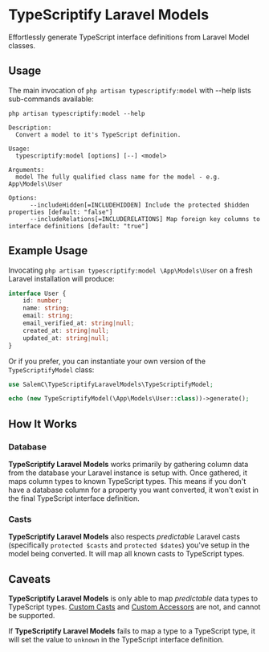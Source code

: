 # TypeScriptify Laravel Models

Effortlessly generate TypeScript interface definitions from Laravel Model classes.

## Usage

The main invocation of `php artisan typescriptify:model` with --help lists sub-commands available:

```
php artisan typescriptify:model --help

Description:
  Convert a model to it's TypeScript definition.

Usage:
  typescriptify:model [options] [--] <model>

Arguments:
  model The fully qualified class name for the model - e.g. App\Models\User

Options:
      --includeHidden[=INCLUDEHIDDEN] Include the protected $hidden properties [default: "false"]
      --includeRelations[=INCLUDERELATIONS] Map foreign key columns to interface definitions [default: "true"]
```

## Example Usage
Invocating `php artisan typescriptify:model \App\Models\User` on a fresh Laravel installation will produce:

```ts
interface User {
    id: number;
    name: string;
    email: string;
    email_verified_at: string|null;
    created_at: string|null;
    updated_at: string|null;
}
```

Or if you prefer, you can instantiate your own version of the `TypeScriptifyModel` class:

```php
use SalemC\TypeScriptifyLaravelModels\TypeScriptifyModel;

echo (new TypeScriptifyModel(\App\Models\User::class))->generate();
```

## How It Works

### Database

**TypeScriptify Laravel Models** works primarily by gathering column data from the database your Laravel instance is setup with. Once gathered, it maps column types to known TypeScript types. This means if you don't have a database column for a property you want converted, it won't exist in the final TypeScript interface definition.

### Casts

**TypeScriptify Laravel Models** also respects _predictable_ Laravel casts (specifically `protected $casts` and `protected $dates`) you've setup in the model being converted. It will map all known casts to TypeScript types.

## Caveats

**TypeScriptify Laravel Models** is only able to map _predictable_ data types to TypeScript types. [Custom Casts](https://laravel.com/docs/9.x/eloquent-mutators#custom-Casts) and [Custom Accessors](https://laravel.com/docs/9.x/eloquent-mutators#accessors-and-mutators) are not, and cannot be supported.

If **TypeScriptify Laravel Models** fails to map a type to a TypeScript type, it will set the value to `unknown` in the TypeScript interface definition.


